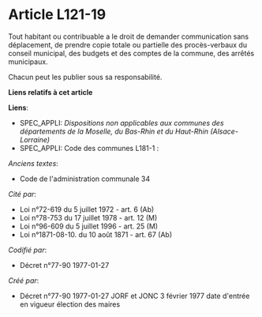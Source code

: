 # Article L121-19

Tout habitant ou contribuable a le droit de demander communication sans déplacement, de prendre copie totale ou partielle des
procès-verbaux du conseil municipal, des budgets et des comptes de la commune, des arrêtés municipaux. 

Chacun peut les publier sous sa responsabilité.

**Liens relatifs à cet article**

**Liens**:

  - SPEC_APPLI: *Dispositions non applicables aux communes des départements de la Moselle, du Bas-Rhin et du Haut-Rhin (Alsace-Lorraine)*
  - SPEC_APPLI: Code des communes L181-1 :

_Anciens textes_:

  - Code de l'administration communale 34

_Cité par_:

  - Loi n°72-619 du 5 juillet 1972 - art. 6 (Ab)
  - Loi n°78-753 du 17 juillet 1978 - art. 12 (M)
  - Loi n°96-609 du 5 juillet 1996 - art. 25 (M)
  - Loi n°1871-08-10. du 10 août 1871 - art. 67 (Ab)

_Codifié par_:

  - Décret n°77-90 1977-01-27

_Créé par_:

  - Décret n°77-90 1977-01-27 JORF et JONC 3 février 1977 date d'entrée en vigueur élection des maires
